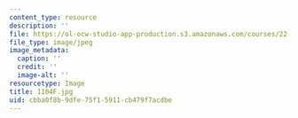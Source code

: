 ```yaml
---
content_type: resource
description: ''
file: https://ol-ocw-studio-app-production.s3.amazonaws.com/courses/22-01-introduction-to-nuclear-engineering-and-ionizing-radiation-fall-2016/cbba0f8b9dfe75f15911cb479f7acdbe_1104F.jpg
file_type: image/jpeg
image_metadata:
  caption: ''
  credit: ''
  image-alt: ''
resourcetype: Image
title: 1104F.jpg
uid: cbba0f8b-9dfe-75f1-5911-cb479f7acdbe
---
```

